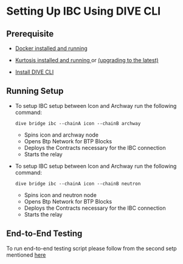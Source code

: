 # Setting Up IBC Using DIVE CLI

## Prerequisite

- [Docker installed and running](https://docs.docker.com/get-docker/)

- [Kurtosis installed and running ](https://docs.kurtosis.com/install#ii-install-the-cli) or [(upgrading to the latest)](https://docs.kurtosis.com/upgrade)

- [Install DIVE CLI ](https://github.com/HugoByte/DIVE#installing-dive-cli)

## Running Setup

- To setup IBC setup between Icon and Archway run the following command:

  ```shell
  dive bridge ibc --chainA icon --chainB archway
  ```

  - Spins icon and archway node
  - Opens Btp Network for BTP Blocks
  - Deploys the Contracts necessary for the IBC connection
  - Starts the relay

- To setup IBC setup between Icon and Archway run the following command:

  ```shell
  dive bridge ibc --chainA icon --chainB neutron
  ```

  - Spins icon and neutron node
  - Opens Btp Network for BTP Blocks
  - Deploys the Contracts necessary for the IBC connection
  - Starts the relay

## End-to-End Testing

To run end-to-end testing script please follow from the second setp mentioned [here](https://github.com/HugoByte/DIVE/blob/main/test/README.md#end-to-end-icon---archway-demo)
